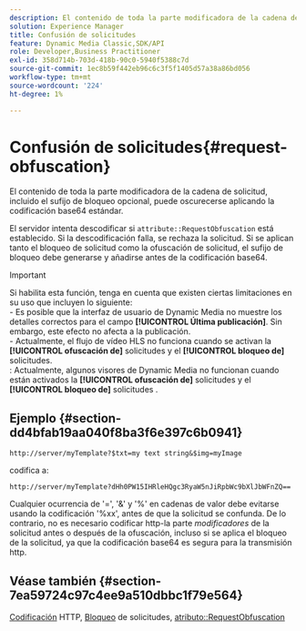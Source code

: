 ```yaml
---
description: El contenido de toda la parte modificadora de la cadena de solicitud, incluido el sufijo de bloqueo opcional, puede oscurecerse aplicando la codificación base64 estándar.
solution: Experience Manager
title: Confusión de solicitudes
feature: Dynamic Media Classic,SDK/API
role: Developer,Business Practitioner
exl-id: 358d714b-703d-418b-90c0-5940f5388c7d
source-git-commit: 1ec8b59f442eb96c6c3f5f1405d57a38a86bd056
workflow-type: tm+mt
source-wordcount: '224'
ht-degree: 1%

---
```


# Confusión de solicitudes{#request-obfuscation}

El contenido de toda la parte modificadora de la cadena de solicitud, incluido el sufijo de bloqueo opcional, puede oscurecerse aplicando la codificación base64 estándar.

El servidor intenta descodificar si `attribute::RequestObfuscation` está establecido. Si la descodificación falla, se rechaza la solicitud. Si se aplican tanto el bloqueo de solicitud como la ofuscación de solicitud, el sufijo de bloqueo debe generarse y añadirse antes de la codificación base64.

>[!IMPORTANT]
>
>Si habilita esta función, tenga en cuenta que existen ciertas limitaciones en su uso que incluyen lo siguiente:<br>- Es posible que la interfaz de usuario de Dynamic Media no muestre los detalles correctos para el campo **[!UICONTROL Última publicación]**. Sin embargo, este efecto no afecta a la publicación.<br>- Actualmente, el flujo de vídeo HLS no funciona cuando se activan la **[!UICONTROL ofuscación de]** solicitudes y el  **[!UICONTROL bloqueo de]** solicitudes.<br>: Actualmente, algunos visores de Dynamic Media no funcionan cuando están activados la  **[!UICONTROL ofuscación de]** solicitudes y el  **[!UICONTROL bloqueo de]** solicitudes .

## Ejemplo {#section-dd4bfab19aa040f8ba3f6e397c6b0941}

`http://server/myTemplate?$txt=my text string&$img=myImage`

codifica a:

`http://server/myTemplate?dHh0PW15IHRleHQgc3RyaW5nJiRpbWc9bXlJbWFnZQ==`

Cualquier ocurrencia de &#39;=&#39;, &#39;&amp;&#39; y &#39;%&#39; en cadenas de valor debe evitarse usando la codificación &#39;%xx&#39;, antes de que la solicitud se confunda. De lo contrario, no es necesario codificar http-la parte *modificadores* de la solicitud antes o después de la ofuscación, incluso si se aplica el bloqueo de la solicitud, ya que la codificación base64 es segura para la transmisión http.

## Véase también {#section-7ea59724c97c4ee9a510dbbc1f79e564}

[Codificación](../../../../../is-api/http-ref/image-serving-api-ref/c-http-protocol-reference/c-syntax-and-features/r-http-encoding.md#reference-bb34dd13f316462695448acfa8f92df7) HTTP,  [Bloqueo](../../../../../is-api/http-ref/image-serving-api-ref/c-http-protocol-reference/c-syntax-and-features/r-request-locking.md#reference-4177193d20774daab0dbf206a927844c) de solicitudes,  [atributo::RequestObfuscation](../../../../../is-api/image-catalog/image-serving-api-ref/c-image-catalog-reference/c-attributes-reference/r-requestobfuscation.md#reference-730a3330253343f893419ebd52baf0bd)
